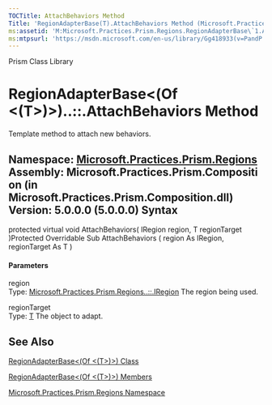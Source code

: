 ```yaml
---
TOCTitle: AttachBehaviors Method
Title: 'RegionAdapterBase(T).AttachBehaviors Method (Microsoft.Practices.Prism.Regions)'
ms:assetid: 'M:Microsoft.Practices.Prism.Regions.RegionAdapterBase\`1.AttachBehaviors(Microsoft.Practices.Prism.Regions.IRegion,\`0)'
ms:mtpsurl: 'https://msdn.microsoft.com/en-us/library/Gg418933(v=PandP.50)'
---
```


Prism Class Library

RegionAdapterBase&lt;(Of &lt;(T&gt;)&gt;)..::.AttachBehaviors Method
====================================================================

Template method to attach new behaviors.

**Namespace:** [Microsoft.Practices.Prism.Regions](https://msdn.microsoft.com/n:microsoft.practices.prism.regions)
**Assembly:** Microsoft.Practices.Prism.Composition (in Microsoft.Practices.Prism.Composition.dll) Version: 5.0.0.0 (5.0.0.0)
Syntax
------

<span id="syntaxToggle"></span>protected virtual void AttachBehaviors( IRegion region, T regionTarget )Protected Overridable Sub AttachBehaviors ( region As IRegion, regionTarget As T )
#### Parameters

region  
Type: [Microsoft.Practices.Prism.Regions..::.IRegion](https://msdn.microsoft.com/t:microsoft.practices.prism.regions.iregion)
The region being used.

<!-- -->

regionTarget  
Type: [T](https://msdn.microsoft.com/t:microsoft.practices.prism.regions.regionadapterbase%601)
The object to adapt.

See Also
--------

<span id="seeAlsoToggle"></span>
[RegionAdapterBase&lt;(Of &lt;(T&gt;)&gt;) Class](https://msdn.microsoft.com/t:microsoft.practices.prism.regions.regionadapterbase%601)

[RegionAdapterBase&lt;(Of &lt;(T&gt;)&gt;) Members](https://msdn.microsoft.com/allmembers.t:microsoft.practices.prism.regions.regionadapterbase%601)

[Microsoft.Practices.Prism.Regions Namespace](https://msdn.microsoft.com/n:microsoft.practices.prism.regions)
